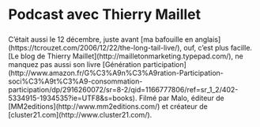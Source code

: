 # Podcast avec Thierry Maillet

<div style="margin-bottom:25px;margin-top:25px;">
<div style="width:320px;text-align:left;">
<div class="iframe" id="iframe0"></div></div>
</div>
C’était aussi le 12 décembre, juste avant [ma bafouille en anglais](https://tcrouzet.com/2006/12/22/the-long-tail-live/), ouf, c’est plus facille. [Le blog de Thierry Maillet](http://mailletonmarketing.typepad.com/), ne manquez pas aussi son livre [Génération participation](http://www.amazon.fr/G%C3%A9n%C3%A9ration-Participation-soci%C3%A9t%C3%A9-consommation-participation/dp/2916260072/sr=8-2/qid=1166777806/ref=sr_1_2/402-5334915-1934535?ie=UTF8&s=books). Filmé par Malo, éditeur de [MM2editions](http://www.mm2editions.com/) et créateur de [cluster21.com](http://www.cluster21.com/).